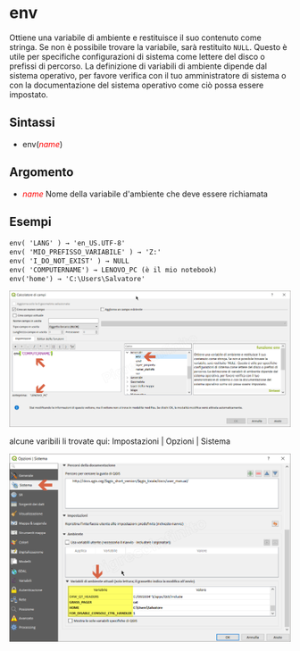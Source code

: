 # env

Ottiene una variabile di ambiente e restituisce il suo contenuto come stringa. Se non è possibile trovare la variabile, sarà restituito `NULL`. Questo è utile per specifiche configurazioni di sistema come lettere del disco o prefissi di percorso. La definizione di variabili di ambiente dipende dal sistema operativo, per favore verifica con il tuo amministratore di sistema o con la documentazione del sistema operativo come ciò possa essere impostato.

## Sintassi

* env(*<span style="color:red;">name</span>*)

## Argomento

* *<span style="color:red;">name</span>* Nome della variabile d'ambiente che deve essere richiamata

## Esempi
```
env( 'LANG' ) → 'en_US.UTF-8'
env( 'MIO_PREFISSO_VARIABILE' ) → 'Z:'
env( 'I_DO_NOT_EXIST' ) → NULL
env( 'COMPUTERNAME') → LENOVO_PC (è il mio notebook)
env('home') → 'C:\Users\Salvatore'
```

![](../../img/generale/env1.png)

alcune varibili li trovate qui: Impostazioni | Opzioni | Sistema

![](../../img/generale/env_variabili.png)
